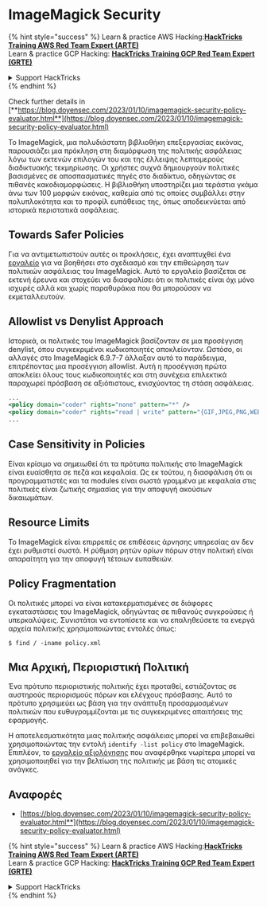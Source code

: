 # ImageMagick Security

{% hint style="success" %}
Learn & practice AWS Hacking:<img src="/.gitbook/assets/arte.png" alt="" data-size="line">[**HackTricks Training AWS Red Team Expert (ARTE)**](https://training.hacktricks.xyz/courses/arte)<img src="/.gitbook/assets/arte.png" alt="" data-size="line">\
Learn & practice GCP Hacking: <img src="/.gitbook/assets/grte.png" alt="" data-size="line">[**HackTricks Training GCP Red Team Expert (GRTE)**<img src="/.gitbook/assets/grte.png" alt="" data-size="line">](https://training.hacktricks.xyz/courses/grte)

<details>

<summary>Support HackTricks</summary>

* Check the [**subscription plans**](https://github.com/sponsors/carlospolop)!
* **Join the** 💬 [**Discord group**](https://discord.gg/hRep4RUj7f) or the [**telegram group**](https://t.me/peass) or **follow** us on **Twitter** 🐦 [**@hacktricks\_live**](https://twitter.com/hacktricks\_live)**.**
* **Share hacking tricks by submitting PRs to the** [**HackTricks**](https://github.com/carlospolop/hacktricks) and [**HackTricks Cloud**](https://github.com/carlospolop/hacktricks-cloud) github repos.

</details>
{% endhint %}

Check further details in [**https://blog.doyensec.com/2023/01/10/imagemagick-security-policy-evaluator.html**](https://blog.doyensec.com/2023/01/10/imagemagick-security-policy-evaluator.html)

Το ImageMagick, μια πολυδιάστατη βιβλιοθήκη επεξεργασίας εικόνας, παρουσιάζει μια πρόκληση στη διαμόρφωση της πολιτικής ασφάλειας λόγω των εκτενών επιλογών του και της έλλειψης λεπτομερούς διαδικτυακής τεκμηρίωσης. Οι χρήστες συχνά δημιουργούν πολιτικές βασισμένες σε αποσπασματικές πηγές στο διαδίκτυο, οδηγώντας σε πιθανές κακοδιαμορφώσεις. Η βιβλιοθήκη υποστηρίζει μια τεράστια γκάμα άνω των 100 μορφών εικόνας, καθεμία από τις οποίες συμβάλλει στην πολυπλοκότητα και το προφίλ ευπάθειας της, όπως αποδεικνύεται από ιστορικά περιστατικά ασφάλειας.

## Towards Safer Policies
Για να αντιμετωπιστούν αυτές οι προκλήσεις, έχει αναπτυχθεί ένα [εργαλείο](https://imagemagick-secevaluator.doyensec.com/) για να βοηθήσει στο σχεδιασμό και την επιθεώρηση των πολιτικών ασφάλειας του ImageMagick. Αυτό το εργαλείο βασίζεται σε εκτενή έρευνα και στοχεύει να διασφαλίσει ότι οι πολιτικές είναι όχι μόνο ισχυρές αλλά και χωρίς παραθυράκια που θα μπορούσαν να εκμεταλλευτούν.

## Allowlist vs Denylist Approach
Ιστορικά, οι πολιτικές του ImageMagick βασίζονταν σε μια προσέγγιση denylist, όπου συγκεκριμένοι κωδικοποιητές αποκλείονταν. Ωστόσο, οι αλλαγές στο ImageMagick 6.9.7-7 άλλαξαν αυτό το παράδειγμα, επιτρέποντας μια προσέγγιση allowlist. Αυτή η προσέγγιση πρώτα αποκλείει όλους τους κωδικοποιητές και στη συνέχεια επιλεκτικά παραχωρεί πρόσβαση σε αξιόπιστους, ενισχύοντας τη στάση ασφάλειας.
```xml
...
<policy domain="coder" rights="none" pattern="*" />
<policy domain="coder" rights="read | write" pattern="{GIF,JPEG,PNG,WEBP}" />
...
```
## Case Sensitivity in Policies
Είναι κρίσιμο να σημειωθεί ότι τα πρότυπα πολιτικής στο ImageMagick είναι ευαίσθητα σε πεζά και κεφαλαία. Ως εκ τούτου, η διασφάλιση ότι οι προγραμματιστές και τα modules είναι σωστά γραμμένα με κεφαλαία στις πολιτικές είναι ζωτικής σημασίας για την αποφυγή ακούσιων δικαιωμάτων.

## Resource Limits
Το ImageMagick είναι επιρρεπές σε επιθέσεις άρνησης υπηρεσίας αν δεν έχει ρυθμιστεί σωστά. Η ρύθμιση ρητών ορίων πόρων στην πολιτική είναι απαραίτητη για την αποφυγή τέτοιων ευπαθειών.

## Policy Fragmentation
Οι πολιτικές μπορεί να είναι κατακερματισμένες σε διάφορες εγκαταστάσεις του ImageMagick, οδηγώντας σε πιθανούς συγκρούσεις ή υπερκαλύψεις. Συνιστάται να εντοπίσετε και να επαληθεύσετε τα ενεργά αρχεία πολιτικής χρησιμοποιώντας εντολές όπως:
```shell
$ find / -iname policy.xml
```
## Μια Αρχική, Περιοριστική Πολιτική
Ένα πρότυπο περιοριστικής πολιτικής έχει προταθεί, εστιάζοντας σε αυστηρούς περιορισμούς πόρων και ελέγχους πρόσβασης. Αυτό το πρότυπο χρησιμεύει ως βάση για την ανάπτυξη προσαρμοσμένων πολιτικών που ευθυγραμμίζονται με τις συγκεκριμένες απαιτήσεις της εφαρμογής.

Η αποτελεσματικότητα μιας πολιτικής ασφάλειας μπορεί να επιβεβαιωθεί χρησιμοποιώντας την εντολή `identify -list policy` στο ImageMagick. Επιπλέον, το [εργαλείο αξιολόγησης](https://imagemagick-secevaluator.doyensec.com/) που αναφέρθηκε νωρίτερα μπορεί να χρησιμοποιηθεί για την βελτίωση της πολιτικής με βάση τις ατομικές ανάγκες.

## Αναφορές
* [https://blog.doyensec.com/2023/01/10/imagemagick-security-policy-evaluator.html**](https://blog.doyensec.com/2023/01/10/imagemagick-security-policy-evaluator.html)



{% hint style="success" %}
Learn & practice AWS Hacking:<img src="/.gitbook/assets/arte.png" alt="" data-size="line">[**HackTricks Training AWS Red Team Expert (ARTE)**](https://training.hacktricks.xyz/courses/arte)<img src="/.gitbook/assets/arte.png" alt="" data-size="line">\
Learn & practice GCP Hacking: <img src="/.gitbook/assets/grte.png" alt="" data-size="line">[**HackTricks Training GCP Red Team Expert (GRTE)**<img src="/.gitbook/assets/grte.png" alt="" data-size="line">](https://training.hacktricks.xyz/courses/grte)

<details>

<summary>Support HackTricks</summary>

* Check the [**subscription plans**](https://github.com/sponsors/carlospolop)!
* **Join the** 💬 [**Discord group**](https://discord.gg/hRep4RUj7f) or the [**telegram group**](https://t.me/peass) or **follow** us on **Twitter** 🐦 [**@hacktricks\_live**](https://twitter.com/hacktricks\_live)**.**
* **Share hacking tricks by submitting PRs to the** [**HackTricks**](https://github.com/carlospolop/hacktricks) and [**HackTricks Cloud**](https://github.com/carlospolop/hacktricks-cloud) github repos.

</details>
{% endhint %}
